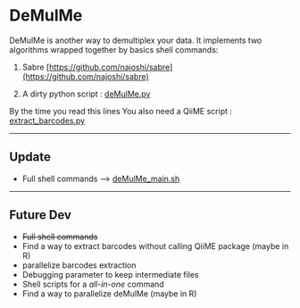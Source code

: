 # DeMulMe

DeMulMe is another way to demultiplex your data. It implements two algorithms wrapped together by basics shell commands:

1. Sabre [https://github.com/najoshi/sabre](https://github.com/najoshi/sabre)
 
2. A dirty python script : [deMulMe.py](https://github.com/RemiMaglione/genomicScript/blob/master/deMulMe/deMulMe.py)

By the time you read this lines You also need a QiiME script : [extract_barcodes.py](http://qiime.org/scripts/extract_barcodes.html)

---
## Update
* Full shell commands --> [deMulMe_main.sh](https://github.com/RemiMaglione/genomicScript/blob/master/deMulMe/deMulMe_main.sh)

---

## Future Dev
* ~~Full shell commands~~
* Find a way to extract barcodes without calling QiiME package (maybe in R)
* parallelize barcodes extraction
* Debugging parameter to keep intermediate files
* Shell scripts for a _all-in-one_ command
* Find a way to parallelize deMulMe (maybe in R)
